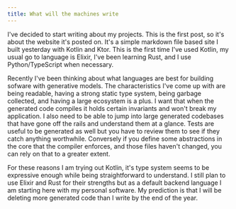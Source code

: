 ```yaml
---
title: What will the machines write
---
```


I've decided to start writing about my projects. This is the first post, so it's about the website it's posted on. It's a simple markdown file based site I built yesterday with Kotlin and Ktor. This is the first time I've used Kotlin, my usual go to language is Elixir, I've been learning Rust, and I use Python/TypeScript when necessary. 

Recently I've been thinking about what languages are best for building sofware with generative models. The characteristics I've come up with are being readable, having a strong static type system, being garbage collected, and having a large ecosystem is a plus. I want that when the generated code compiles it holds certain invariants and won't break my application. I also need to be able to jump into large generated codebases that have gone off the rails and understand them at a glance. Tests are useful to be generated as well but you have to review them to see if they catch anything worthwhile. Conversely if you define some abstractions in the core that the compiler enforces, and those files haven't changed, you can rely on that to a greater extent.

For these reasons I am trying out Kotlin, it's type system seems to be expressive enough while being straightforward to understand. I still plan to use Elixir and Rust for their strengths but as a default backend language I am starting here with my personal software. My prediction is that I will be deleting more generated code than I write by the end of the year.
